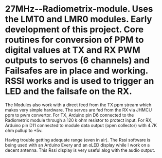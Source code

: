 # 27MHz--Radiometrix-module. Uses the LMT0 and LMR0 modules. Early development of this project.  Core routines for conversion of PPM to digital values at TX and RX PWM outputs to servos (6 channels) and Failsafes are in place and working. RSSI works and is used to trigger an LED and the failsafe on the RX. 

The Modules also work with a direct feed from the TX ppm stream which makes very simple hardware. The servos are fed from the RX via JHMCU ppm to pwm convertor.
For TX, Arduino pin D6 connected to the Radiometrix module through a 120 k ohm resistor to protect input.
For RX, Arduino pin D11 connected to module data output (open collector) with 4.7K ohm pullup to +5v.

Having trouble getting adequate range (even in air). The Rssi software is being used with an Arduino Every and an oLED display while I work on a decent antenna. This Rssi display is very useful alog with the audio output.
